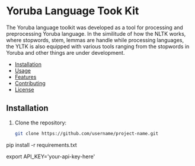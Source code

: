 # Yoruba Language Took Kit

The Yoruba language toolkit was developed as a tool for processing and preprocessing Yoruba language.
In the similitude of how the NLTK works, where stopwords, stem, lemmas are handle while processing languages, the YLTK is also equipped with various tools ranging from the stopwords in Yoruba and other things are under development.

- [Installation](#installation)
- [Usage](#usage)
- [Features](#features)
- [Contributing](#contributing)
- [License](#license)

## Installation
1. Clone the repository:
   ```bash
   git clone https://github.com/username/project-name.git

pip install -r requirements.txt

export API_KEY='your-api-key-here'
